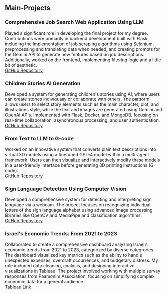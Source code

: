 ## Main-Projects

### Comprehensive Job Search Web Application Using LLM
Played a significant role in developing the final project for my degree. Contributions were primarily in backend development built with Flask, including the implementation of job scraping algorithms using Selenium, preprocessing and translating data when needed, and creating prompts for the Gemini API to generate new features based on job descriptions. Additionally, worked on the frontend, implementing filtering logic and a little bit of aesthetic. <br>
[GitHub Repository](https://github.com/shaik1201/Final-Project)

### Children Stories AI Generation
Developed a system for generating children's stories using AI, where users can create stories individually or collaborate with others. The platform allows users to select story elements such as the main character, plot, and illustrations style, while the text and images are generated using Gemini and OpenAI APIs. Implemented with Flask, Docker, and MongoDB, focusing on real-time collaboration, asynchronous processing, and user authentication. <br>
[GitHub Repository](https://github.com/oren1996/MLOps)

### From Text to LLM to G-code
Worked on an innovative system that converts plain text descriptions into virtual 3D models using a finetuned GPT-4 model within a multi-agent framework. Users can then visualize and interactively modify these models in a user-friendly interface before generating 3D printing instructions (G-code). <br>
[GitHub Repository](https://github.com/oren1996/Text_To_LLM_To_3D)

### Sign Language Detection Using Computer Vision
Developed a comprehensive system for detecting and interpreting sign language via a webcam. The project focuses on recognizing individual letters of the sign language alphabet using advanced image processing libraries like OpenCV and MediaPipe and classification algorithms. <br>
[GitHub Repository](https://github.com/oren1996/SignLanguageDetection)

### Israel's Economic Trends: From 2021 to 2023
Collaborated to create a comprehensive dashboard analyzing Israel’s economic trends from 2021 to 2023, categorized by diverse categrories. The dashboard visualized key metrics such as the ability to handle unexpected expenses, overdraft occurrences, and budgetary distress. My role included data cleaning, analysis, and designing interactive visualizations in Tableau. The project involved working with multiple survey responses from Paamonim Association, focusing on simplifying complex economic data for a general audience. <br>
[Tableau Link](https://public.tableau.com/views/Team21Submission01_10/Dashboard?:language=fr-FR&:sid=&:redirect=auth&:display_count=n&:origin=viz_share_link)


